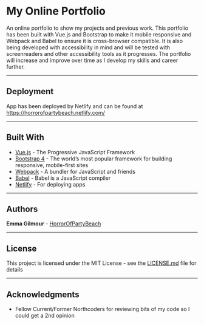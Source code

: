 # **My Online Portfolio**

An online portfolio to show my projects and previous work. This portfolio has been built with Vue.js and Bootstrap to make it mobile responsive and Webpack and Babel to ensure it is cross-browser compatible. It is also being developed with accessibility in mind and will be tested with screenreaders and other accessibility tools as it progresses. The portfolio will increase and improve over time as I develop my skills and career further.

--------------

## **Deployment**

App has been deployed by Netlify and can be found at https://horrorofpartybeach.netlify.com/

--------------------

## **Built With**

* [Vue.js](https://vuejs.org/) - The Progressive JavaScript Framework
* [Bootstrap 4](https://getbootstrap.com/docs/4.0/getting-started/introduction/) - The world’s most popular framework for building responsive, mobile-first sites
* [Webpack](https://webpack.js.org/) - A bundler for JavaScript and friends
* [Babel](https://babeljs.io/) - Babel is a JavaScript compiler
* [Netlify](https://www.netlify.com/) - For deploying apps 

----------------

## **Authors**

**Emma Gilmour** - [HorrorOfPartyBeach](https://github.com/HorrorOfPartyBeach)

---------------

## **License**

This project is licensed under the MIT License - see the [LICENSE.md](LICENSE.md) file for details

--------------

## **Acknowledgments**

* Fellow Current/Former Northcoders for reviewing bits of my code so I could get a 2nd opinion
